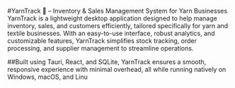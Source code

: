 #YarnTrack 🧶 – Inventory & Sales Management System for Yarn Businesses
YarnTrack is a lightweight desktop application designed to help manage inventory, sales, and customers efficiently, tailored specifically for yarn and textile businesses. With an easy-to-use interface, robust analytics, and customizable features, YarnTrack simplifies stock tracking, order processing, and supplier management to streamline operations.

##Built using Tauri, React, and SQLite, YarnTrack ensures a smooth, responsive experience with minimal overhead, all while running natively on Windows, macOS, and Linu
